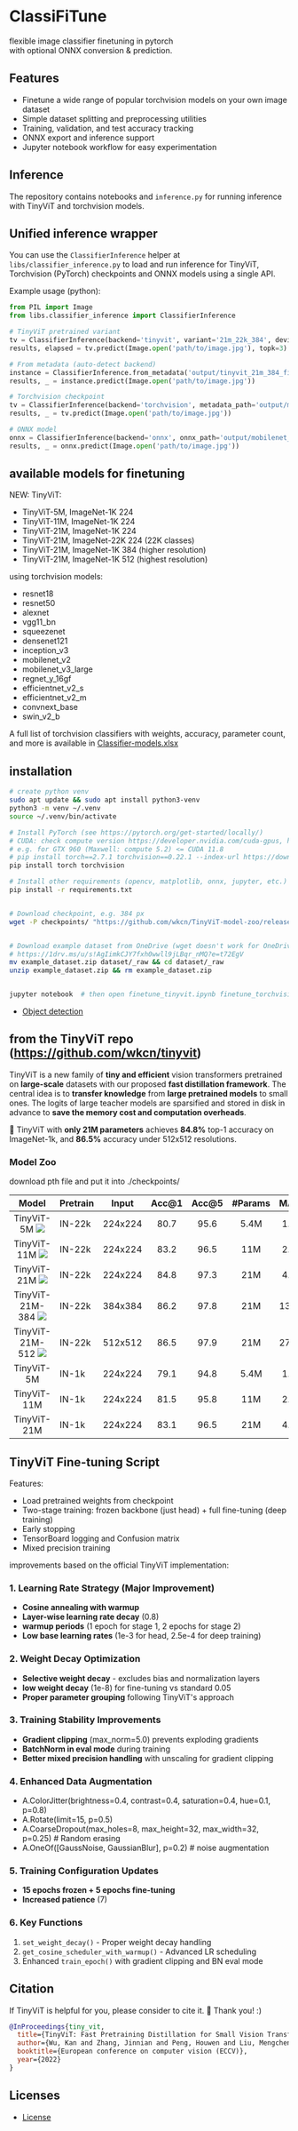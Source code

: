 # ClassiFiTune

flexible image classifier finetuning in pytorch  
with optional ONNX conversion & prediction.


## Features

- Finetune a wide range of popular torchvision models on your own image dataset
- Simple dataset splitting and preprocessing utilities
- Training, validation, and test accuracy tracking
- ONNX export and inference support
- Jupyter notebook workflow for easy experimentation


## Inference

The repository contains notebooks and `inference.py` for running inference with TinyViT and torchvision models.

Unified inference wrapper
-------------------------
You can use the `ClassifierInference` helper at `libs/classifier_inference.py` to load and run inference for TinyViT, Torchvision (PyTorch) checkpoints and ONNX models using a single API.

Example usage (python):

```python
from PIL import Image
from libs.classifier_inference import ClassifierInference

# TinyViT pretrained variant
tv = ClassifierInference(backend='tinyvit', variant='21m_22k_384', device='cpu')
results, elapsed = tv.predict(Image.open('path/to/image.jpg'), topk=3)

# From metadata (auto-detect backend)
instance = ClassifierInference.from_metadata('output/tinyvit_21m_384_finetuned_metadata.json')
results, _ = instance.predict(Image.open('path/to/image.jpg'))

# Torchvision checkpoint
tv = ClassifierInference(backend='torchvision', metadata_path='output/mobilenet_v3_large_metadata.json', model_path='output/mobilenet_v3_large.pth', model_name='mobilenet_v3_large', device='cpu')
results, _ = tv.predict(Image.open('path/to/image.jpg'))

# ONNX model
onnx = ClassifierInference(backend='onnx', onnx_path='output/mobilenet_v3_large.onnx', metadata_path='output/mobilenet_v3_large_metadata.json')
results, _ = onnx.predict(Image.open('path/to/image.jpg'))
```


## available models for finetuning

NEW: TinyViT:
- TinyViT-5M, ImageNet-1K 224
- TinyViT-11M, ImageNet-1K 224
- TinyViT-21M, ImageNet-1K 224
- TinyViT-21M, ImageNet-22K 224 (22K classes)
- TinyViT-21M, ImageNet-1K 384 (higher resolution)
- TinyViT-21M, ImageNet-1K 512 (highest resolution)

using torchvision models:
- resnet18
- resnet50
- alexnet
- vgg11_bn
- squeezenet
- densenet121
- inception_v3
- mobilenet_v2
- mobilenet_v3_large
- regnet_y_16gf
- efficientnet_v2_s
- efficientnet_v2_m
- convnext_base
- swin_v2_b

A full list of torchvision classifiers with weights, accuracy, parameter count, and more is available in
[Classifier-models.xlsx](__info_/__info__/Classifier-models.xlsx)


## installation

```bash
# create python venv
sudo apt update && sudo apt install python3-venv
python3 -m venv ~/.venv
source ~/.venv/bin/activate

# Install PyTorch (see https://pytorch.org/get-started/locally/)
# CUDA: check compute version https://developer.nvidia.com/cuda-gpus, https://developer.nvidia.com/cuda-legacy-gpus
# e.g. for GTX 960 (Maxwell: compute 5.2) <= CUDA 11.8
# pip install torch==2.7.1 torchvision==0.22.1 --index-url https://download.pytorch.org/whl/cu118
pip install torch torchvision

# Install other requirements (opencv, matplotlib, onnx, jupyter, etc.)
pip install -r requirements.txt


# Download checkpoint, e.g. 384 px
wget -P checkpoints/ "https://github.com/wkcn/TinyViT-model-zoo/releases/download/checkpoints/tiny_vit_21m_22kto1k_384_distill.pth"


# Download example dataset from OneDrive (wget doesn't work for OneDrive)
# https://1drv.ms/u/s!AgIimkCJY7fxh0wwll9jLBqr_nMQ?e=t72EgV
mv example_dataset.zip dataset/_raw && cd dataset/_raw
unzip example_dataset.zip && rm example_dataset.zip


jupyter notebook  # then open finetune_tinyvit.ipynb finetune_torchvision.ipynb and run it
```


- [Object detection](https://docs.pytorch.org/tutorials/intermediate/torchvision_tutorial.html)



## from the TinyViT repo (https://github.com/wkcn/tinyvit)

TinyViT is a new family of **tiny and efficient** vision transformers pretrained on **large-scale** datasets with our proposed **fast distillation framework**. The central idea is to **transfer knowledge** from **large pretrained models** to small ones. The logits of large teacher models are sparsified and stored in disk in advance to **save the memory cost and computation overheads**.

:rocket: TinyViT with **only 21M parameters** achieves **84.8%** top-1 accuracy on ImageNet-1k, and **86.5%** accuracy under 512x512 resolutions.

### Model Zoo

download pth file and put it into ./checkpoints/

Model                                      | Pretrain | Input | Acc@1 | Acc@5 | #Params | MACs | FPS  | 22k Model | 1k Model
:-----------------------------------------:|:---------|:-----:|:-----:|:-----:|:-------:|:----:|:----:|:---------:|:--------:
TinyViT-5M ![](./.figure/distill.png)       | IN-22k   |224x224| 80.7  | 95.6  | 5.4M    | 1.3G | 3,060|[link](https://github.com/wkcn/TinyViT-model-zoo/releases/download/checkpoints/tiny_vit_5m_22k_distill.pth)/[config](./configs/22k_distill/tiny_vit_5m_22k_distill.yaml)/[log](https://github.com/wkcn/TinyViT-model-zoo/releases/download/checkpoints/tiny_vit_5m_22k_distill.log)|[link](https://github.com/wkcn/TinyViT-model-zoo/releases/download/checkpoints/tiny_vit_5m_22kto1k_distill.pth)/[config](./configs/22kto1k/tiny_vit_5m_22kto1k.yaml)/[log](https://github.com/wkcn/TinyViT-model-zoo/releases/download/checkpoints/tiny_vit_5m_22kto1k_distill.log)
TinyViT-11M ![](./.figure/distill.png)      | IN-22k   |224x224| 83.2  | 96.5  | 11M     | 2.0G | 2,468|[link](https://github.com/wkcn/TinyViT-model-zoo/releases/download/checkpoints/tiny_vit_11m_22k_distill.pth)/[config](./configs/22k_distill/tiny_vit_11m_22k_distill.yaml)/[log](https://github.com/wkcn/TinyViT-model-zoo/releases/download/checkpoints/tiny_vit_11m_22k_distill.log)|[link](https://github.com/wkcn/TinyViT-model-zoo/releases/download/checkpoints/tiny_vit_11m_22kto1k_distill.pth)/[config](./configs/22kto1k/tiny_vit_11m_22kto1k.yaml)/[log](https://github.com/wkcn/TinyViT-model-zoo/releases/download/checkpoints/tiny_vit_11m_22kto1k_distill.log)
TinyViT-21M ![](./.figure/distill.png)      | IN-22k   |224x224| 84.8  | 97.3  | 21M     | 4.3G | 1,571|[link](https://github.com/wkcn/TinyViT-model-zoo/releases/download/checkpoints/tiny_vit_21m_22k_distill.pth)/[config](./configs/22k_distill/tiny_vit_21m_22k_distill.yaml)/[log](https://github.com/wkcn/TinyViT-model-zoo/releases/download/checkpoints/tiny_vit_21m_22k_distill.log)|[link](https://github.com/wkcn/TinyViT-model-zoo/releases/download/checkpoints/tiny_vit_21m_22kto1k_distill.pth)/[config](./configs/22kto1k/tiny_vit_21m_22kto1k.yaml)/[log](https://github.com/wkcn/TinyViT-model-zoo/releases/download/checkpoints/tiny_vit_21m_22kto1k_distill.log)
TinyViT-21M-384 ![](./.figure/distill.png)  | IN-22k   |384x384| 86.2  | 97.8  | 21M     | 13.8G| 394  | - |[link](https://github.com/wkcn/TinyViT-model-zoo/releases/download/checkpoints/tiny_vit_21m_22kto1k_384_distill.pth)/[config](./configs/higher_resolution/tiny_vit_21m_224to384.yaml)/[log](https://github.com/wkcn/TinyViT-model-zoo/releases/download/checkpoints/tiny_vit_21m_22kto1k_384_distill.log)
TinyViT-21M-512 ![](./.figure/distill.png)  | IN-22k   |512x512| 86.5  | 97.9  | 21M     | 27.0G| 167  | - |[link](https://github.com/wkcn/TinyViT-model-zoo/releases/download/checkpoints/tiny_vit_21m_22kto1k_512_distill.pth)/[config](./configs/higher_resolution/tiny_vit_21m_384to512.yaml)/[log](https://github.com/wkcn/TinyViT-model-zoo/releases/download/checkpoints/tiny_vit_21m_22kto1k_512_distill.log)
TinyViT-5M                                 | IN-1k    |224x224| 79.1  | 94.8  | 5.4M    | 1.3G | 3,060| - |[link](https://github.com/wkcn/TinyViT-model-zoo/releases/download/checkpoints/tiny_vit_5m_1k.pth)/[config](./configs/1k/tiny_vit_5m.yaml)/[log](https://github.com/wkcn/TinyViT-model-zoo/releases/download/checkpoints/tiny_vit_5m_1k.log)
TinyViT-11M                                | IN-1k    |224x224| 81.5  | 95.8  | 11M     | 2.0G | 2,468| - |[link](https://github.com/wkcn/TinyViT-model-zoo/releases/download/checkpoints/tiny_vit_11m_1k.pth)/[config](./configs/1k/tiny_vit_11m.yaml)/[log](https://github.com/wkcn/TinyViT-model-zoo/releases/download/checkpoints/tiny_vit_11m_1k.log)
TinyViT-21M                                | IN-1k    |224x224| 83.1  | 96.5  | 21M     | 4.3G | 1,571| - |[link](https://github.com/wkcn/TinyViT-model-zoo/releases/download/checkpoints/tiny_vit_21m_1k.pth)/[config](./configs/1k/tiny_vit_21m.yaml)/[log](https://github.com/wkcn/TinyViT-model-zoo/releases/download/checkpoints/tiny_vit_21m_1k.log)



## TinyViT Fine-tuning Script

Features:
- Load pretrained weights from checkpoint
- Two-stage training: frozen backbone (just head) + full fine-tuning (deep training)
- Early stopping
- TensorBoard logging and Confusion matrix
- Mixed precision training

improvements based on the official TinyViT implementation:

### 1. Learning Rate Strategy (Major Improvement)
- **Cosine annealing with warmup**
- **Layer-wise learning rate decay** (0.8)
- **warmup periods** (1 epoch for stage 1, 2 epochs for stage 2)
- **Low base learning rates** (1e-3 for head, 2.5e-4 for deep training)

### 2. Weight Decay Optimization
- **Selective weight decay** - excludes bias and normalization layers
- **low weight decay** (1e-8) for fine-tuning vs standard 0.05
- **Proper parameter grouping** following TinyViT's approach

### 3. Training Stability Improvements
- **Gradient clipping** (max_norm=5.0) prevents exploding gradients
- **BatchNorm in eval mode** during training
- **Better mixed precision handling** with unscaling for gradient clipping

### 4. Enhanced Data Augmentation
- A.ColorJitter(brightness=0.4, contrast=0.4, saturation=0.4, hue=0.1, p=0.8)
- A.Rotate(limit=15, p=0.5)
- A.CoarseDropout(max_holes=8, max_height=32, max_width=32, p=0.25)  # Random erasing
- A.OneOf([GaussNoise, GaussianBlur], p=0.2)  # noise augmentation

### 5. Training Configuration Updates
- **15 epochs frozen + 5 epochs fine-tuning** 
- **Increased patience** (7)

### 6. Key Functions
1. `set_weight_decay()` - Proper weight decay handling
2. `get_cosine_scheduler_with_warmup()` - Advanced LR scheduling  
3. Enhanced `train_epoch()` with gradient clipping and BN eval mode



## Citation

If TinyViT is helpful for you, please consider to cite it. :mega: Thank you! :)

```bibtex
@InProceedings{tiny_vit,
  title={TinyViT: Fast Pretraining Distillation for Small Vision Transformers},
  author={Wu, Kan and Zhang, Jinnian and Peng, Houwen and Liu, Mengchen and Xiao, Bin and Fu, Jianlong and Yuan, Lu},
  booktitle={European conference on computer vision (ECCV)},
  year={2022}
}
```

## Licenses

- [License](./LICENSE)
